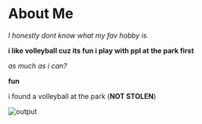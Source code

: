 # About Me

*I honestly dont know what my fav hobby is*

**i like volleyball cuz its fun i play with ppl at the park first**

*as much as i can?*

**fun**

i found a volleyball at the park (**NOT STOLEN**)

![output](https://github.com/user-attachments/assets/f3122c7e-1033-41e1-9b72-6f2bdd64ea94)
